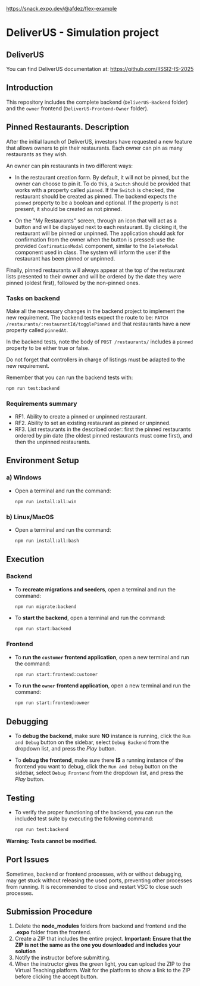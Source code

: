 
https://snack.expo.dev/@afdez/flex-example

# DeliverUS - Simulation project

## DeliverUS

You can find DeliverUS documentation at: <https://github.com/IISSI2-IS-2025>

## Introduction

This repository includes the complete backend (`DeliverUS-Backend` folder) and the `owner` frontend (`DeliverUS-Frontend-Owner` folder).

## Pinned Restaurants. Description

After the initial launch of DeliverUS, investors have requested a new feature that allows owners to pin their restaurants. Each owner can pin as many restaurants as they wish.

An owner can pin restaurants in two different ways:

* In the restaurant creation form. By default, it will not be pinned, but the owner can choose to pin it. To do this, a `Switch` should be provided that works with a property called `pinned`. If the `Switch` is checked, the restaurant should be created as pinned. The backend expects the `pinned` property to be a boolean and optional. If the property is not present, it should be created as not pinned.

* On the "My Restaurants" screen, through an icon that will act as a button and will be displayed next to each restaurant. By clicking it, the restaurant will be pinned or unpinned. The application should ask for confirmation from the owner when the button is pressed: use the provided `ConfirmationModal` component, similar to the `DeleteModal` component used in class. The system will inform the user if the restaurant has been pinned or unpinned.

Finally, pinned restaurants will always appear at the top of the restaurant lists presented to their owner and will be ordered by the date they were pinned (oldest first), followed by the non-pinned ones.

### Tasks on backend

Make all the necessary changes in the backend project to implement the new requirement. The backend tests expect the route to be: `PATCH /restaurants/:restaurantId/togglePinned` and that restaurants have a new property called `pinnedAt`.

In the backend tests, note the body of `POST /restaurants/` includes a `pinned` property to be either true or false.  

Do not forget that controllers in charge of listings must be adapted to the new requirement. 

Remember that you can run the backend tests with:
```Bash
npm run test:backend
```

### Requirements summary

* RF1. Ability to create a pinned or unpinned restaurant.
* RF2. Ability to set an existing restaurant as pinned or unpinned. 
* RF3. List restaurants in the described order: first the pinned restaurants ordered by pin date (the oldest pinned restaurants must come first), and then the unpinned restaurants. 

## Environment Setup

### a) Windows

* Open a terminal and run the command:

    ```Bash
    npm run install:all:win
    ```

### b) Linux/MacOS

* Open a terminal and run the command:

    ```Bash
    npm run install:all:bash
    ```

## Execution

### Backend

* To **recreate migrations and seeders**, open a terminal and run the command:

    ```Bash
    npm run migrate:backend
    ```

* To **start the backend**, open a terminal and run the command:

    ```Bash
    npm run start:backend
    ```

### Frontend

* To **run the `customer` frontend application**, open a new terminal and run the command:

    ```Bash
    npm run start:frontend:customer
    ```

* To **run the `owner` frontend application**, open a new terminal and run the command:

    ```Bash
    npm run start:frontend:owner
    ```

## Debugging

* To **debug the backend**, make sure **NO** instance is running, click the `Run and Debug` button on the sidebar, select `Debug Backend` from the dropdown list, and press the *Play* button.

* To **debug the frontend**, make sure there **IS** a running instance of the frontend you want to debug, click the `Run and Debug` button on the sidebar, select `Debug Frontend` from the dropdown list, and press the *Play* button.

## Testing

* To verify the proper functioning of the backend, you can run the included test suite by executing the following command:

    ```Bash
    npm run test:backend
    ```

**Warning: Tests cannot be modified.**

## Port Issues

Sometimes, backend or frontend processes, with or without debugging, may get stuck without releasing the used ports, preventing other processes from running. It is recommended to close and restart VSC to close such processes.

## Submission Procedure

1. Delete the **node_modules** folders from backend and frontend and the **.expo** folder from the frontend.
2. Create a ZIP that includes the entire project. **Important: Ensure that the ZIP is not the same as the one you downloaded and includes your solution**
3. Notify the instructor before submitting.
4. When the instructor gives the green light, you can upload the ZIP to the Virtual Teaching platform. Wait for the platform to show a link to the ZIP before clicking the accept button.
